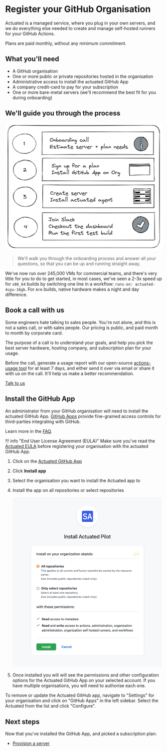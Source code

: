 # Register your GitHub Organisation

Actuated is a managed service, where you plug in your own servers, and we do everything else needed to create and manage self-hosted runners for your GitHub Actions.

Plans are paid monthly, without any minimum commitment.

## What you'll need

* A GitHub organisation
* One or more public or private repositories hosted in the organisation
* Administrative access to install the actuated GitHub App
* A company credit-card to pay for your subscription
* One or more bare-metal servers (we'll recommend the best fit for you during onboarding)

## We'll guide you through the process

![Onboarding steps](/images/onboarding-steps.png)

> We'll walk you through the onboarding process and answer all your questions, so that you can be up and running straight away.

We've now run over 245,000 VMs for commercial teams, and there's very little for you to do to get started, in most cases, we've seen a 2-3x speed up for `x86_64` builds by switching one line in a workflow: `runs-on: actuated-4cpu-16gb`. For `Arm` builds, native hardware makes a night and day difference.

## Book a call with us

Some engineers hate talking to sales people. You're not alone, and this is not a sales call, or with sales people. Our pricing is public, and paid month to month by corporate card.

The purpose of a call is to understand your goals, and help you pick the best server hardware, hosting company, and subscription plan for your usage.

Before the call, generate a usage report with our open-source [actions-usage tool](https://github.com/self-actuated/actions-usage) for at least 7 days, and either send it over via email or share it with us on the call. It'll help us make a better recommendation.

[Talk to us](https://forms.gle/8XmpTTWXbZwWkfqT6)

## Install the GitHub App

An administrator from your GitHub organisation will need to install the actuated GitHub App. [GitHub Apps](https://docs.github.com/en/apps/creating-github-apps/about-creating-github-apps/about-creating-github-apps) provide fine-grained access controls for third-parties integrating with GitHub.

Learn more in the [FAQ](faq.md). 

!!! info "End User License Agreement (EULA)"
    Make sure you've read the [Actuated EULA](https://github.com/self-actuated/actuated/blob/master/EULA.md) before registering your organisation with the actuated GitHub App.

1. Click on the [Actuated GitHub App](https://github.com/apps/self-actuated)
2. Click **Install app**
3. Select the organisation you want to install the Actuated app to
4. Install the app on all repositories or select repositories

    ![Install GitHub app](/images/install_github_app.png)

5. Once installed you will will see the permissions and other configuration options for the Actuated GitHub App on your selected account. If you have multiple organisations, you will need to authorise each one.

To remove or update the Actuated GitHub app, navigate to "Settings" for your organisation and click on "GitHub Apps" in the left sidebar. Select the Actuated from the list and click "Configure".

## Next steps

Now that you've installed the GitHub App, and picked a subscription plan:

* [Provision a server](/provision-server)
